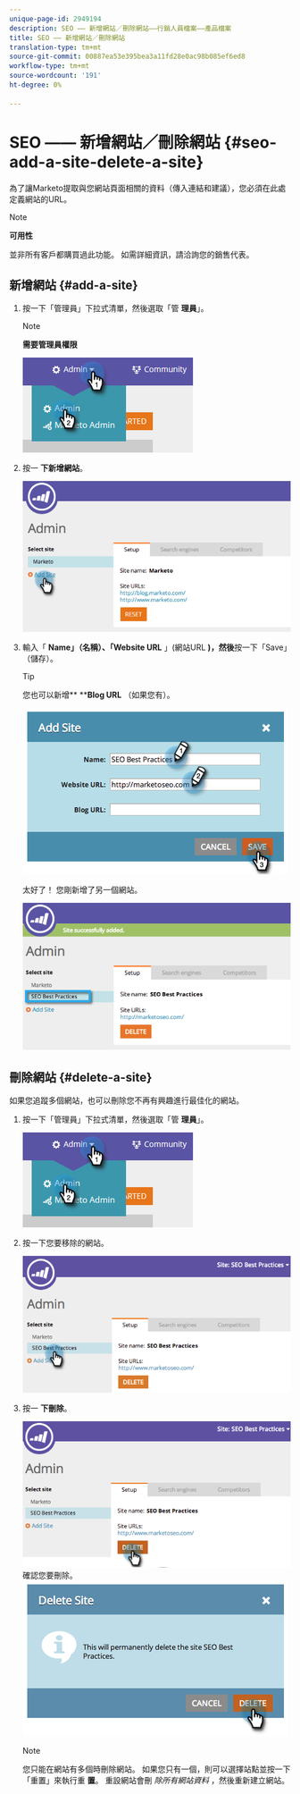```yaml
---
unique-page-id: 2949194
description: SEO —— 新增網站／刪除網站——行銷人員檔案——產品檔案
title: SEO —— 新增網站／刪除網站
translation-type: tm+mt
source-git-commit: 00887ea53e395bea3a11fd28e0ac98b085ef6ed8
workflow-type: tm+mt
source-wordcount: '191'
ht-degree: 0%

---
```



# SEO —— 新增網站／刪除網站 {#seo-add-a-site-delete-a-site}

為了讓Marketo提取與您網站頁面相關的資料（傳入連結和建議），您必須在此處定義網站的URL。

>[!NOTE]
>
>**可用性**
>
>並非所有客戶都購買過此功能。 如需詳細資訊，請洽詢您的銷售代表。

## 新增網站 {#add-a-site}

1. 按一下「管理員」下拉式清單，然後選取「管 **理員**」。

   >[!NOTE]
   >
   >**需要管理員權限**

   ![](assets/one.png)

1. 按一 **下新增網站**。

   ![](assets/two.png)

1. 輸入「 **Name」（名稱）、「Website URL** 」(網站URL **)，然後**&#x200B;按一下「Save」（儲存）。

   >[!TIP]
   >
   >您也可以新增** ****Blog URL** （如果您有）。

   ![](assets/image2014-9-17-21-3a19-3a51.png)

   太好了！ 您剛新增了另一個網站。

   ![](assets/four.png)

## 刪除網站 {#delete-a-site}

如果您追蹤多個網站，也可以刪除您不再有興趣進行最佳化的網站。

1. 按一下「管理員」下拉式清單，然後選取「管 **理員**」。

   ![](assets/one.png)

1. 按一下您要移除的網站。

   ![](assets/six.png)

1. 按一 **下刪除**。

   ![](assets/seven.png)
確認您要刪除。
   ![](assets/image2014-9-17-21-3a21-3a22.png)

   >[!NOTE]
   >
   >您只能在網站有多個時刪除網站。 如果您只有一個，則可以選擇站點並按一下「重置」來執行重 **置**。 重設網站會刪 *除所有網站資料* ，然後重新建立網站。

